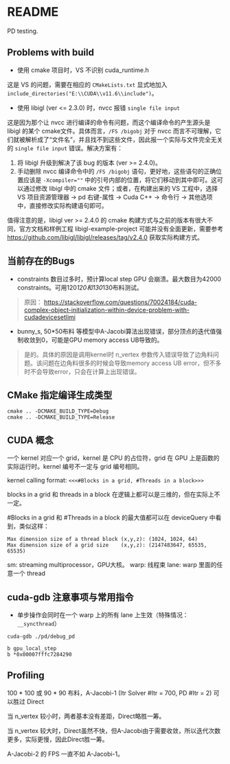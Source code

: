 # README

PD testing.

## Problems with build

* 使用 cmake 项目时，VS 不识别 cuda_runtime.h

这是 VS 的问题，需要在相应的 `CMakeLists.txt` 显式地加入 `include_directories("E:\\CUDA\\v11.6\\include")`。

* 使用 libigl (ver <= 2.3.0) 时，nvcc 报错 `single file input`

这是因为那个让 nvcc 进行编译的命令有问题，而这个编译命令的产生源头是 libigl 的某个 cmake文件。具体而言，`/FS /bigobj` 对于 nvcc 而言不可理解，它们就被解析成了“文件名”，并且找不到这些文件，因此报一个实际与文件完全无关的 `single file input` 错误。解决方案有：

1. 将 libigl 升级到解决了该 bug 的版本 (ver >= 2.4.0)。
2. 手动删除 nvcc 编译命令中的 `/FS /bigobj` 语句，更好地，这些语句的正确位置应该是 `-Xcompiler=""` 中的引号内部的位置，将它们移动到其中即可。这可以通过修改 libigl 中的 cmake 文件；或者，在构建出来的 VS 工程中，选择 VS 项目资源管理器 -> pd 右键-属性 -> Cuda C++ -> 命令行 -> 其他选项 中，直接修改实际构建语句即可。

值得注意的是，libigl ver >= 2.4.0 的 cmake 构建方式与之前的版本有很大不同，官方文档和样例工程 libigl-example-project 可能并没有全面更新，需要参考 https://github.com/libigl/libigl/releases/tag/v2.4.0 获取实际构建方式。

## 当前存在的Bugs

* constraints 数目过多时，预计算local step GPU 会崩溃。最大数目为42000 constraints。可用120*120和130*130布料测试。
> 原因： https://stackoverflow.com/questions/70024184/cuda-complex-object-initialization-within-device-problem-with-cudadevicesetlimi

* bunny_s, 50*50布料 等模型中A-Jacobi算法出现错误，部分顶点的迭代值强制收敛到0，可能是GPU memory access UB导致的。
> 是的。具体的原因是调用kernel时 n_vertex 参数传入错误导致了边角料问题。该问题在边角料很多的时候会导致memory access UB error，但不多时不会导致error，只会在计算上出现错误。

## CMake 指定编译生成类型

```
cmake .. -DCMAKE_BUILD_TYPE=Debug
cmake .. -DCMAKE_BUILD_TYPE=Release
```

## CUDA 概念

一个 kernel 对应一个 grid，kernel 是 CPU 的占位符，grid 在 GPU 上是函数的实际运行时。kernel 编号不一定与 grid 编号相同。

kernel calling format: `<<<#Blocks in a grid, #Threads in a block>>>`

blocks in a grid 和 threads in a block 在逻辑上都可以是三维的，但在实际上不一定。

#Blocks in a grid 和 #Threads in a block 的最大值都可以在 deviceQuery 中看到，类似这样：

```
Max dimension size of a thread block (x,y,z): (1024, 1024, 64)
Max dimension size of a grid size    (x,y,z): (2147483647, 65535, 65535)
```

sm: streaming multiprocessor，GPU大核。
warp: 线程束
lane: warp 里面的任意一个 thread

## cuda-gdb 注意事项与常用指令

* 单步操作会同时在一个 warp 上的所有 lane 上生效（特殊情况：`__syncthread`）



```
cuda-gdb ./pd/debug_pd

b gpu_local_step
b *0x00007fffc7284290

```

## Profiling

100 * 100 或 90 * 90 布料，A-Jacobi-1 (Itr Solver #Itr = 700, PD #Itr = 2) 可以胜过 Direct

当 n_vertex 较小时，两者基本没有差距，Direct略胜一筹。

当 n_vertex 较大时，Direct虽然不快，但A-Jacobi由于需要收敛，所以迭代次数更多，实际更慢，因此Direct胜一筹。

A-Jacobi-2 的 FPS 一直不如 A-Jacobi-1。

